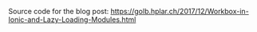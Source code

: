 Source code for the blog post: https://golb.hplar.ch/2017/12/Workbox-in-Ionic-and-Lazy-Loading-Modules.html
